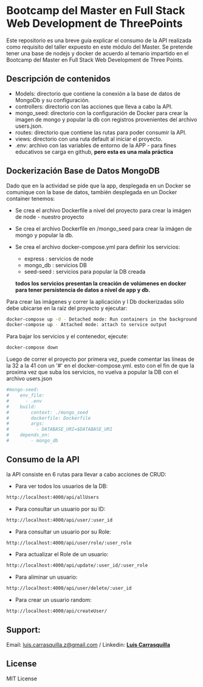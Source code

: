 # Bootcamp del Master en Full Stack Web Development de ThreePoints

Este repositorio es una breve guía explicar el consumo de la API realizada como requisito del taller expuesto en este módulo del Master.
Se pretende tener una base de nodejs y docker de acuerdo al temario impartido en el Bootcamp del Master en Full Stack Web Development de Three Points.

## Descripción de contenidos

* Models: directorio que contiene la conexión a la base de datos de MongoDb y su configuración.
* controllers: directorio con las acciones que lleva a cabo la API.
* mongo_seed: directorio con la configuración de Docker para crear la imagen de mongo y popular la db con registros provenientes 
  del archivo users.json.
* routes: directorio que contiene las rutas para poder consumir la API.
* views: directorio con una ruta default al iniciar el proyecto.
* .env: archivo con las variables de entorno de la APP - para fines educativos se carga en github, **pero esta es una mala práctica**

## Dockerización Base de Datos MongoDB

Dado que en la actividad se pide que la app, desplegada en un Docker se comunique con la base de datos, también desplegada en un Docker container tenemos:

* Se crea el archivo Dockerfile a nivel del proyecto para crear la imágen de node - nuestro proyecto
* Se crea el archivo Dockerfile en /mongo_seed para crear la imágen de mongo y popular la db.
* Se crea el archivo docker-compose.yml para definir los servicios:
    - express : servicios de node
    - mongo_db : servicios DB
    - seed-seed : servicios para popular la DB creada
    
    **todos los servicios presentan la creación de volúmenes en docker para tener persistencia de datos a nivel de app y db.**

Para crear las imágenes y correr la aplicación y l Db dockerizadas sólo debe ubicarse en la raíz del proyecto y ejecutar:
```bash
docker-compose up -d - Detached mode: Run containers in the background
docker-compose up - Attached mode: attach to service output
```

Para bajar los servicios y el contenedor, ejecute:
```bash
docker-compose down
```

Luego de correr el proyecto por primera vez, puede comentar las líneas de la 32 a la 41 con un '#' en el docker-compose.yml.
esto con el fin de que la proxima vez que suba los servicios, no vuelva a popular la DB con el archivo users.json
```bash
#mongo-seed:
#    env_file:
#      - .env
#    build:
#        context: ./mongo_seed
#        dockerfile: Dockerfile
#        args:
#          - DATABASE_URI=$DATABASE_URI
#    depends_on:
#        - mongo_db
```

## Consumo de la API

la API consiste en 6 rutas para llevar a cabo acciones de CRUD:

* Para ver todos los usuarios de la DB:
```bash
http://localhost:4000/api/allUsers
```

* Para consultar un usuario por su ID:
```bash
http://localhost:4000/api/user/:user_id
```

* Para consultar un usuario por su Role:
```bash
http://localhost:4000/api/user/role/:user_role
```

* Para actualizar el Role de un usuario:
```bash
http://localhost:4000/api/update/:user_id/:user_role
```

* Para aliminar un usuario:
```bash
http://localhost:4000/api/user/delete/:user_id
```

* Para crear un usuario random:
```bash
http://localhost:4000/api/createUser/
```

## Support:
Email: <luis.carrasquilla.z@gmail.com> / 
Linkedin: **[Luis Carrasquilla](https://www.linkedin.com/in/luis-carrasquilla/)** 


## License
MIT License

